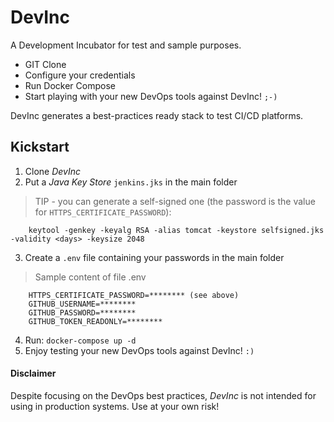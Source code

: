 # DevInc

A Development Incubator for test and sample purposes.

- GIT Clone
- Configure your credentials
- Run Docker Compose
- Start playing with your new DevOps tools against DevInc! `;-)`

DevInc generates a best-practices ready stack to test CI/CD platforms.


## Kickstart
1. Clone *DevInc*
2. Put a _Java Key Store_ <code>jenkins.jks</code> in the main folder

> TIP - you can generate a self-signed one (the password is the value for `HTTPS_CERTIFICATE_PASSWORD`):
````
    keytool -genkey -keyalg RSA -alias tomcat -keystore selfsigned.jks -validity <days> -keysize 2048
````

3. Create a `.env` file containing your passwords in the main folder

> Sample content of file .env
````    
    HTTPS_CERTIFICATE_PASSWORD=******** (see above)
    GITHUB_USERNAME=********
    GITHUB_PASSWORD=********
    GITHUB_TOKEN_READONLY=********
````
   
4. Run: <code>docker-compose up -d</code>
5. Enjoy testing your new DevOps tools against DevInc! `:)`


#### Disclaimer
Despite focusing on the DevOps best practices, _DevInc_ is not intended for using in production systems. Use at your own risk!